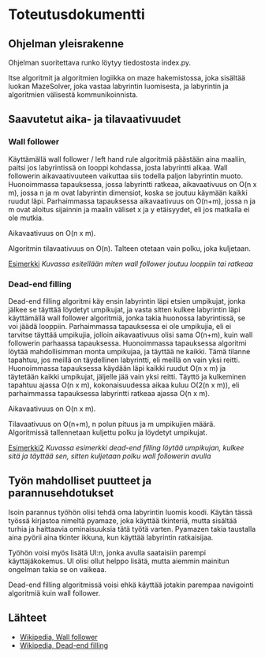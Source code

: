 # Toteutusdokumentti
## Ohjelman yleisrakenne

Ohjelman suoritettava runko löytyy tiedostosta index.py.  

Itse algoritmit ja algoritmien logiikka on maze hakemistossa, joka sisältää luokan MazeSolver, 
joka vastaa labyrintin luomisesta, ja labyrintin ja algoritmien välisestä kommunikoinnista.

## Saavutetut aika- ja tilavaativuudet

### Wall follower

Käyttämällä wall follower / left hand rule algoritmiä päästään aina maaliin, paitsi jos labyrintissä on looppi kohdassa, josta labyrintti alkaa. Wall followerin aikavaativuuteen vaikuttaa siis todella paljon labyrintin muoto. Huonoimmassa tapauksessa, jossa labyrintti ratkeaa, aikavaativuus on O(n x m), jossa n ja m ovat labyrintin dimensiot, koska se joutuu käymään kaikki ruudut läpi. Parhaimmassa tapauksessa aikavaativuus on O(n+m), jossa n ja m ovat aloitus sijainnin ja maalin väliset x ja y etäisyydet, eli jos matkalla ei ole mutkia.

Aikavaativuus on O(n x m).

Algoritmin tilavaativuus on O(n). Talteen otetaan vain polku, joka kuljetaan.

[Esimerkki](kuvat/toteutus-esimerkki.png)
*Kuvassa esitellään miten wall follower joutuu looppiin tai ratkeaa*

### Dead-end filling

Dead-end filling algoritmi käy ensin labyrintin läpi etsien umpikujat, jonka jälkee se täyttää löydetyt umpikujat, ja vasta sitten kulkee labyrintin läpi käyttämällä wall follower algoritmiä, jonka takia huonossa labyrintissä, se voi jäädä looppiin. Parhaimmassa tapauksessa ei ole umpikujia, eli ei tarvitse täyttää umpikujia, jolloin aikavaativuus olisi sama O(n+m), kuin wall followerin parhaassa tapauksessa. Huonoimmassa tapauksessa algoritmi löytää mahdollisimman monta umpikujaa, ja täyttää ne kaikki. Tämä tilanne tapahtuu, jos meillä on täydellinen labyrintti, eli meillä on vain yksi reitti. Huonoimmassa tapauksessa käydään läpi kaikki ruudut O(n x m) ja täytetään kaikki umpikujat, jäljelle jää vain yksi reitti. Täyttö ja kulkeminen tapahtuu ajassa O(n x m), kokonaisuudessa aikaa kuluu O(2(n x m)), eli parhaimmassa tapauksessa labyrintti ratkeaa ajassa O(n x m).

Aikavaativuus on O(n x m).

Tilavaativuus on O(n+m), n polun pituus ja m umpikujien määrä. Algoritmissä tallennetaan kuljettu polku ja löydetyt umpikujat. 

[Esimerkki2](kuvat/toteutus-esimerkki2.png)
*Kuvassa esimerkki dead-end filling löytää umpikujan, kulkee sitä ja täyttää sen, sitten kuljetaan polku wall followerin avulla*

## Työn mahdolliset puutteet ja parannusehdotukset

Isoin parannus työhön olisi tehdä oma labyrintin luomis koodi. Käytän tässä työssä kirjastoa nimeltä pyamaze, joka käyttää tkinteriä, mutta sisältää turhia ja haittaavia ominaisuuksia tätä työtä varten. Pyamazen takia taustalla aina pyörii aina tkinter ikkuna, kun käyttää labyrintin ratkaisijaa.

Työhön voisi myös lisätä UI:n, jonka avulla saataisiin parempi käyttäjäkokemus. UI olisi ollut helppo lisätä, mutta aiemmin mainitun ongelman takia se on vaikeaa.

Dead-end filling algoritmissä voisi ehkä käyttää jotakin parempaa navigointi algoritmiä kuin wall follower.

## Lähteet
- [Wikipedia, Wall follower](https://en.wikipedia.org/wiki/Maze-solving_algorithm#Wall_follower)
- [Wikipedia, Dead-end filling](https://en.wikipedia.org/wiki/Maze-solving_algorithm#Dead-end_filling)
